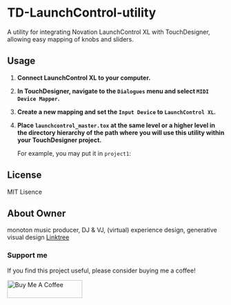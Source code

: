 # TD-LaunchControl-utility
A utility for integrating Novation LaunchControl XL with TouchDesigner, allowing easy mapping of knobs and sliders.

## Usage

1. **Connect LaunchControl XL to your computer.**

2. **In TouchDesigner, navigate to the `Dialogues` menu and select `MIDI Device Mapper`.**

3. **Create a new mapping and set the `Input Device` to `LaunchControl XL`.**

4. **Place `launchcontrol_master.tox` at the same level or a higher level in the directory hierarchy of the path where you will use this utility within your TouchDesigner project.**

    For example, you may put it in `project1`:

## License
MIT Lisence

## About Owner
monoton
music producer, DJ & VJ, (virtual) experience design, generative visual design
[Linktree](https://linktr.ee/monoton)

### Support me
If you find this project useful, please consider buying me a coffee!

<a href="https://www.buymeacoffee.com/monoton" target="_blank"><img src="https://cdn.buymeacoffee.com/buttons/default-orange.png" alt="Buy Me A Coffee" height="41" width="174"></a>
